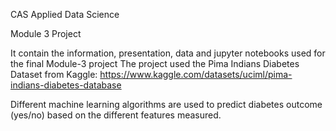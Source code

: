 CAS Applied Data Science

Module 3 Project

It contain the information, presentation, data and jupyter notebooks used for the final Module-3 project
The project used the Pima Indians Diabetes Dataset from Kaggle: 
https://www.kaggle.com/datasets/uciml/pima-indians-diabetes-database

Different machine learning algorithms are used to predict diabetes outcome (yes/no) based on the different features measured.

